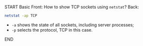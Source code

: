 START
Basic
Front: 
How to show TCP sockets using `netstat`?
Back: 
```sh
netstat -ap TCP
```
- `-a` shows the state of all sockets, including server processes;
- `-p` selects the protocol, TCP in this case.
<!--ID: 1745238713692-->
END
